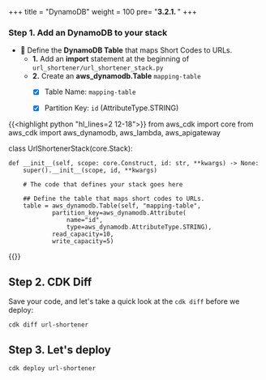 +++
title = "DynamoDB"
weight = 100
pre= "<b>3.2.1. </b>"
+++

### Step 1. Add an DynamoDB to your stack

* 🎯 Define the **DynamoDB Table** that maps Short Codes to URLs.
    * **1.** Add an **import** statement at the beginning of `url_shortener/url_shortener_stack.py`
    * **2.** Create an **aws_dynamodb.Table** `mapping-table` 
        * [x] Table Name: `mapping-table`
        * [x] Partition Key: `id` (AttributeType.STRING) 


{{<highlight python "hl_lines=2 12-18">}}
from aws_cdk import core
from aws_cdk import aws_dynamodb, aws_lambda, aws_apigateway


class UrlShortenerStack(core.Stack):

    def __init__(self, scope: core.Construct, id: str, **kwargs) -> None:
        super().__init__(scope, id, **kwargs)

        # The code that defines your stack goes here
        
        ## Define the table that maps short codes to URLs.
        table = aws_dynamodb.Table(self, "mapping-table",
                partition_key=aws_dynamodb.Attribute(
                    name="id",
                    type=aws_dynamodb.AttributeType.STRING),
                read_capacity=10,
                write_capacity=5)
{{</highlight>}}


## Step 2. CDK Diff

Save your code, and let's take a quick look at the `cdk diff` before we deploy:

```
cdk diff url-shortener
```


## Step 3. Let's deploy

```
cdk deploy url-shortener
```

